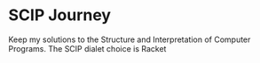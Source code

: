 # SCIP Journey

Keep my solutions to the Structure and Interpretation of Computer Programs.
The SCIP dialet choice is Racket
